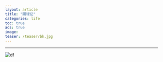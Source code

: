 ```yaml
---
layout: article
title: "踢球记"
categories: life
toc: true
ads: true
image:
teaser: /teaser/bk.jpg
---
```


---



![df](https://github.com/storage201602/storage201602/blob/master/myhome2016/_posts/life/2017-03-05-20170305133618life.md/IMG_20170305_113154.jpg?raw=true)

